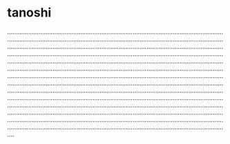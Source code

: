 # tanoshi
............................................................................................................................................................................................................................................................................................................................................................................................................................................................................................................................................................................................................................................................................................................................................................................................................................................................................................................................................................................................................................................................................................................................................................................................................................................................................................................................................................................................................................................................................................................................................................................................................................................................................................................................................................................................................